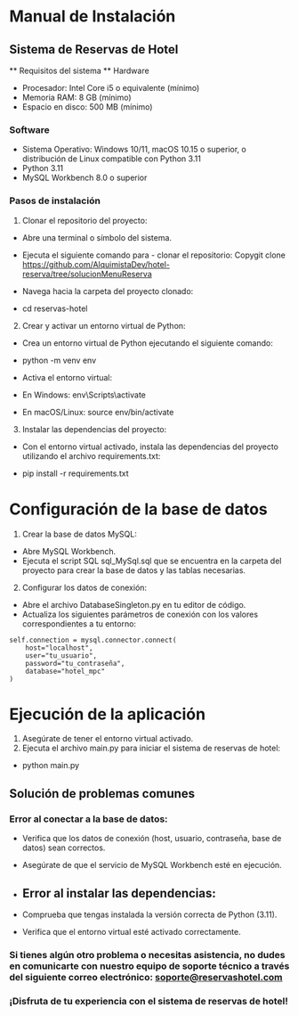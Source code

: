 # Manual de Instalación
## Sistema de Reservas de Hotel
** Requisitos del sistema
** Hardware

* Procesador: Intel Core i5 o equivalente (mínimo)
* Memoria RAM: 8 GB (mínimo)
* Espacio en disco: 500 MB (mínimo)

### Software

* Sistema Operativo: Windows 10/11, macOS 10.15 o superior, o distribución de Linux compatible con Python 3.11
* Python 3.11
* MySQL Workbench 8.0 o superior

### Pasos de instalación

1. Clonar el repositorio del proyecto:

* Abre una terminal o símbolo del sistema.
* Ejecuta el siguiente comando para - clonar el repositorio:
Copygit clone https://github.com/AlquimistaDev/hotel-reserva/tree/solucionMenuReserva

* Navega hacia la carpeta del proyecto clonado:
- cd reservas-hotel



2. Crear y activar un entorno virtual de Python:

* Crea un entorno virtual de Python ejecutando el siguiente comando:
- python -m venv env

* Activa el entorno virtual:

* En Windows: env\Scripts\activate
* En macOS/Linux: source env/bin/activate




3. Instalar las dependencias del proyecto:

* Con el entorno virtual activado, instala las dependencias del proyecto utilizando el archivo requirements.txt:
- pip install -r requirements.txt




# Configuración de la base de datos

1. Crear la base de datos MySQL:

* Abre MySQL Workbench.
* Ejecuta el script SQL sql_MySql.sql que se encuentra en la carpeta del proyecto para crear la base de datos y las tablas necesarias.


2. Configurar los datos de conexión:

* Abre el archivo DatabaseSingleton.py en tu editor de código.
* Actualiza los siguientes parámetros de conexión con los valores correspondientes a tu entorno:
```
self.connection = mysql.connector.connect(
    host="localhost",
    user="tu_usuario",
    password="tu_contraseña",
    database="hotel_mpc"
)
```



# Ejecución de la aplicación

1. Asegúrate de tener el entorno virtual activado.
2. Ejecuta el archivo main.py para iniciar el sistema de reservas de hotel:
- python main.py


## Solución de problemas comunes

### Error al conectar a la base de datos:

* Verifica que los datos de conexión (host, usuario, contraseña, base de datos) sean correctos.
* Asegúrate de que el servicio de MySQL Workbench esté en ejecución.


* ## Error al instalar las dependencias:

* Comprueba que tengas instalada la versión correcta de Python (3.11).
* Verifica que el entorno virtual esté activado correctamente.



### Si tienes algún otro problema o necesitas asistencia, no dudes en comunicarte con nuestro equipo de soporte técnico a través del siguiente correo electrónico: soporte@reservashotel.com
### ¡Disfruta de tu experiencia con el sistema de reservas de hotel!